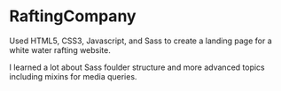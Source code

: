# RaftingCompany

Used HTML5, CSS3, Javascript, and Sass to create a landing page for a white water rafting website. 

I learned a lot about Sass foulder structure and more advanced topics including mixins for media queries. 
